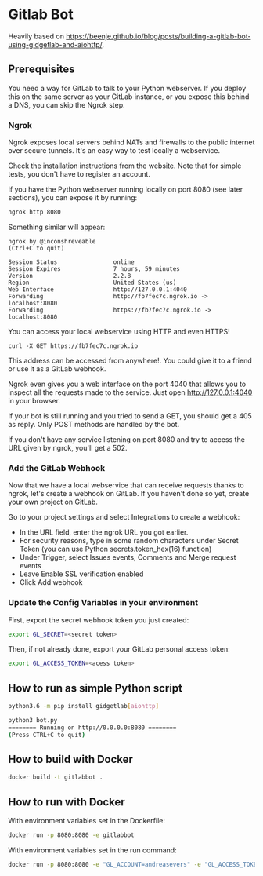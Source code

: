 # Gitlab Bot

Heavily based on <https://beenje.github.io/blog/posts/building-a-gitlab-bot-using-gidgetlab-and-aiohttp/>.

## Prerequisites

You need a way for GitLab to talk to your Python webserver.
If you deploy this on the same server as your GitLab instance, or you expose this behind a DNS, you can skip the Ngrok step.

### Ngrok

Ngrok exposes local servers behind NATs and firewalls to the public internet over secure tunnels. It's an easy way to test locally a webservice.

Check the installation instructions from the website. Note that for simple tests, you don't have to register an account.

If you have the Python webserver running locally on port 8080 (see later sections), you can expose it by running:

```bash
ngrok http 8080
```

Something similar will appear:

```
ngrok by @inconshreveable                                       (Ctrl+C to quit)

Session Status                online
Session Expires               7 hours, 59 minutes
Version                       2.2.8
Region                        United States (us)
Web Interface                 http://127.0.0.1:4040
Forwarding                    http://fb7fec7c.ngrok.io -> localhost:8080
Forwarding                    https://fb7fec7c.ngrok.io -> localhost:8080
```

You can access your local webservice using HTTP and even HTTPS!

```
curl -X GET https://fb7fec7c.ngrok.io
```

This address can be accessed from anywhere!. You could give it to a friend or use it as a GitLab webhook.

Ngrok even gives you a web interface on the port 4040 that allows you to inspect all the requests made to the service. Just open http://127.0.0.1:4040 in your browser.

If your bot is still running and you tried to send a GET, you should get a 405 as reply. Only POST methods are handled by the bot.

If you don't have any service listening on port 8080 and try to access the URL given by ngrok, you'll get a 502.

### Add the GitLab Webhook

Now that we have a local webservice that can receive requests thanks to ngrok, let's create a webhook on GitLab. If you haven't done so yet, create your own project on GitLab.

Go to your project settings and select Integrations to create a webhook:

- In the URL field, enter the ngrok URL you got earlier.
- For security reasons, type in some random characters under Secret Token (you can use Python secrets.token_hex(16) function)
- Under Trigger, select Issues events, Comments and Merge request events
- Leave Enable SSL verification enabled
- Click Add webhook

### Update the Config Variables in your environment

First, export the secret webhook token you just created:

```bash
export GL_SECRET=<secret token>
```

Then, if not already done, export your GitLab personal access token:

```bash
export GL_ACCESS_TOKEN=<acess token>
```

## How to run as simple Python script

```bash
python3.6 -m pip install gidgetlab[aiohttp]
```

```bash
python3 bot.py
======== Running on http://0.0.0.0:8080 ========
(Press CTRL+C to quit)
```

## How to build with Docker

```bash
docker build -t gitlabbot .
```

## How to run with Docker

With environment variables set in the Dockerfile:
```bash
docker run -p 8080:8080 -e gitlabbot
```

With environment variables set in the run command:
```bash
docker run -p 8080:8080 -e "GL_ACCOUNT=andreasevers" -e "GL_ACCESS_TOKEN=_xDnW3ey38c7dx76d7Ga" -e "GL_SECRET=ngrok" gitlabbot
```

